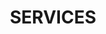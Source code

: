 ---
title : "SERVICES"
service_list:
# service item loop
- name : "Réalisation"
  image : "images/icons/web-development.png"
  
# service item loop
- name : "Montage image"
  image : "images/icons/graphic-design.png"
  
# service item loop
- name : "Montage et mixage son"
  image : "images/icons/dbms.png"
  
# service item loop
- name : "Motion design"
  image : "images/icons/software-development.png"
  
# service item loop
- name : "Numérisation VHS/HI8"
  image : "images/icons/marketing.png"
  
# service item loop
- name : "Captation et diffusion live"
  image : "images/icons/mobile-app.png"



# custom style
custom_class: "" 
custom_attributes: "" 
custom_css: ""
---